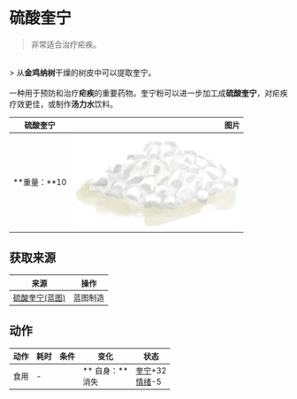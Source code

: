 # 硫酸奎宁  
> 非常适合治疗疟疾。  
<br>  
> 从<b>金鸡纳树</b>干燥的树皮中可以提取奎宁。<br><br>一种用于预防和治疗<b>疟疾</b>的重要药物。奎宁粉可以进一步加工成<b>硫酸奎宁</b>，对疟疾疗效更佳，或制作<b>汤力水</b>饮料。  
  
  硫酸奎宁  |   图片   
 ----  |  ----:   
 **重量：**10  |  <img decoding="async" src="Sprite/Quicklime.png" href="a.md" style="max-width:300px;max-height:300px;">   
  
## 获取来源  
来源  |  操作  
----  |  ----  
[硫酸奎宁(蓝图)](Bp_QuinineSulfate.md)  |  蓝图制造  
## 动作  
动作  |  耗时  |  条件  |  变化  |  状态  
----  |  ----  |  ----  |  ----  |  ----  
食用<br>  |  -  |    |  ** 自身：**<br>消失  |  [奎宁](Quinine.md)+32<br>[情绪](Morale.md)-5  


<script>document.title="硫酸奎宁 - 卡牌生存百科 Card Survival Wiki";</script>